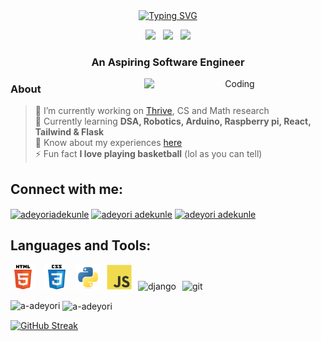 <div align="center">
<a href=""><img src ="https://readme-typing-svg.herokuapp.com?font=Rubik+Doodle+Shadow&size=35&pause=2000&color=74807E&width=435&lines=Hi+I'm+Adeyori+Adekunle" alt="Typing SVG" /></a>
</div>
<p align="center">
<a href="https://adeyori.me/"><img src="https://img.shields.io/badge/-Website-grey?style=for-the-badge&logo=Vercel&logoColor=white"/></a> &nbsp; <a href="mailto:adekunleadeyori@gmail.com"><img src="https://img.shields.io/badge/-Gmail-grey?style=for-the-badge&logo=Gmail&logoColor=white"/></a> &nbsp; <a href="https://www.linkedin.com/in/adeyoriadekunle"><img src="https://img.shields.io/badge/-LinkedIn-grey?style=for-the-badge&logo=LinkedIn&logoColor=white"/></a> 
</p>
<h3 align="center">An Aspiring Software Engineer</h3>

<div align="center">
<img align="right" alt="Coding" width="290" src="https://miro.medium.com/max/680/0*7Q3yvSIv_t0ioJ-Z.gif"/>
</div>

### About
> 🔭 I’m currently working on [Thrive](https://www.aamu.edu/about/inside-aamu/news/students-created-ai-assisted-mental-health-platform-for-black-and-hispanic-communities.html
), CS and Math research</br>
🌱 Currently learning **DSA, Robotics, Arduino, Raspberry pi, React, Tailwind & Flask**</br>
📄 Know about my experiences [here](https://drive.google.com/file/d/15WPG4I7_Y5v7kMRE-UxxsPeV4xQBVMcR/view?usp=sharing)</br>
⚡ Fun fact **I love playing basketball** (lol as you can tell)

## Connect with me:
<p align="left">
<a href="https://twitter.com/adeyoriadekunle" target="blank"><img align="center" src="https://raw.githubusercontent.com/rahuldkjain/github-profile-readme-generator/master/src/images/icons/Social/twitter.svg" alt="adeyoriadekunle" height="30" width="40" /></a>
<a href="https://linkedin.com/in/adeyori adekunle" target="blank"><img align="center" src="https://raw.githubusercontent.com/rahuldkjain/github-profile-readme-generator/master/src/images/icons/Social/linked-in-alt.svg" alt="adeyori adekunle" height="30" width="40" /></a>
<a href="https://www.youtube.com/c/adeyori adekunle" target="blank"><img align="center" src="https://raw.githubusercontent.com/rahuldkjain/github-profile-readme-generator/master/src/images/icons/Social/youtube.svg" alt="adeyori adekunle" height="30" width="40" /></a>
</p>

## Languages and Tools:
<p align="left"> <img style="padding-right:10px;"src="https://raw.githubusercontent.com/devicons/devicon/master/icons/html5/html5-original-wordmark.svg" alt="html5" width="40" height="40"/> <img style="padding-right:10px;"src="https://raw.githubusercontent.com/devicons/devicon/master/icons/css3/css3-original-wordmark.svg" alt="css3" width="40" height="40"/><img style="padding-right:10px;"src="https://raw.githubusercontent.com/devicons/devicon/master/icons/python/python-original.svg" alt="python" width="40" height="40"/><img style="padding-right:10px;"src="https://raw.githubusercontent.com/devicons/devicon/master/icons/javascript/javascript-original.svg" alt="javascript" width="40" height="40"/><img style="padding-right:10px;"src="https://cdn.worldvectorlogo.com/logos/django.svg" alt="django" width="40" height="40"/><img style="padding-right:10px;"src="https://www.vectorlogo.zone/logos/git-scm/git-scm-icon.svg" alt="git" width="40" height="40"/></p>

<p><img align="left" src="https://github-readme-stats.vercel.app/api/top-langs?username=a-adeyori&show_icons=true&locale=en&layout=compact&theme=dark" alt="a-adeyori" /></p>

<p>&nbsp;<img align="center" src="https://github-readme-stats.vercel.app/api?username=a-adeyori&show_icons=true&locale=en&theme=dark" alt="a-adeyori" /></p>

<a href="https://git.io/streak-stats"><img src="https://github-readme-streak-stats.herokuapp.com?user=a-adeyori&theme=dark" alt="GitHub Streak"/></a>


